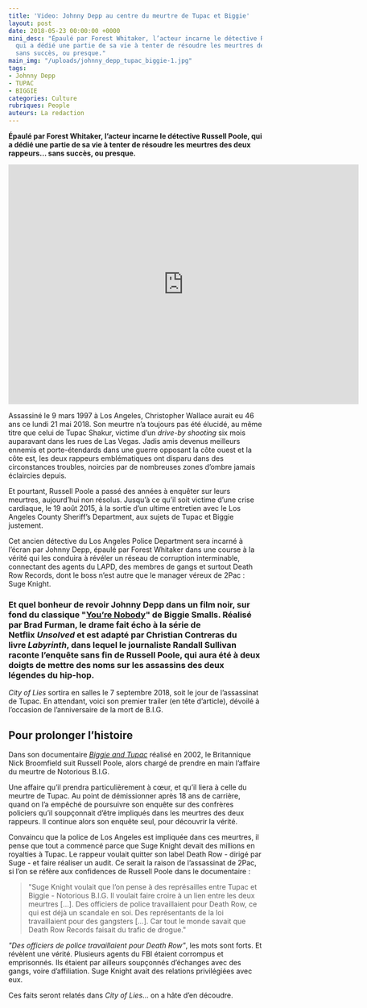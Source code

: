 ```yaml
---
title: 'Video: Johnny Depp au centre du meurtre de Tupac et Biggie'
layout: post
date: 2018-05-23 00:00:00 +0000
mini_desc: "Épaulé par Forest Whitaker, l’acteur incarne le détective Russell Poole,
  qui a dédié une partie de sa vie à tenter de résoudre les meurtres des deux rappeurs…
  sans succès, ou presque."
main_img: "/uploads/johnny_depp_tupac_biggie-1.jpg"
tags:
- Johnny Depp
- TUPAC
- BIGGIE
categories: Culture
rubriques: People
auteurs: La redaction
---
```

**Épaulé par Forest Whitaker, l’acteur incarne le détective Russell Poole, qui a dédié une partie de sa vie à tenter de résoudre les meurtres des deux rappeurs… sans succès, ou presque.**

<iframe width="696" height="476" src="https://www.youtube.com/embed/_oIgOc2YEPY" frameborder="0" allow="autoplay; encrypted-media" allowfullscreen></iframe>

Assassiné le 9 mars 1997 à Los Angeles, Christopher Wallace aurait eu 46 ans ce lundi 21 mai 2018. Son meurtre n’a toujours pas été élucidé, au même titre que celui de Tupac Shakur, victime d’un _drive-by shooting_ six mois auparavant dans les rues de Las Vegas. Jadis amis devenus meilleurs ennemis et porte-étendards dans une guerre opposant la côte ouest et la côte est, les deux rappeurs emblématiques ont disparu dans des circonstances troubles, noircies par de nombreuses zones d’ombre jamais éclaircies depuis.

Et pourtant, Russell Poole a passé des années à enquêter sur leurs meurtres, aujourd’hui non résolus. Jusqu’à ce qu’il soit victime d’une crise cardiaque, le 19 août 2015, à la sortie d’un ultime entretien avec le Los Angeles County Sheriff’s Department, aux sujets de Tupac et Biggie justement.

Cet ancien détective du Los Angeles Police Department sera incarné à l’écran par Johnny Depp, épaulé par Forest Whitaker dans une course à la vérité qui les conduira à révéler un réseau de corruption interminable, connectant des agents du LAPD, des membres de gangs et surtout Death Row Records, dont le boss n’est autre que le manager véreux de 2Pac : Suge Knight.

### Et quel bonheur de revoir Johnny Depp dans un film noir, sur fond du classique "[You’re Nobody](https://www.youtube.com/watch?v=l4w6q0cxdpU)" de Biggie Smalls. Réalisé par Brad Furman, le drame fait écho à la série de Netflix _Unsolved_ et est adapté par Christian Contreras du livre _Labyrinth_, dans lequel le journaliste Randall Sullivan raconte l’enquête sans fin de Russell Poole, qui aura été à deux doigts de mettre des noms sur les assassins des deux légendes du hip-hop.

_City of Lies_ sortira en salles le 7 septembre 2018, soit le jour de l’assassinat de Tupac. En attendant, voici son premier trailer (en tête d’article), dévoilé à l’occasion de l’anniversaire de la mort de B.I.G.

## Pour prolonger l’histoire

Dans son documentaire [_Biggie and Tupac_](https://www.youtube.com/watch?v=xFTcNbOpzPM) réalisé en 2002, le Britannique Nick Broomfield suit Russell Poole, alors chargé de prendre en main l’affaire du meurtre de Notorious B.I.G.

Une affaire qu’il prendra particulièrement à cœur, et qu’il liera à celle du meurtre de Tupac. Au point de démissionner après 18 ans de carrière, quand on l’a empêché de poursuivre son enquête sur des confrères policiers qu’il soupçonnait d’être impliqués dans les meurtres des deux rappeurs. Il continue alors son enquête seul, pour découvrir la vérité.

Convaincu que la police de Los Angeles est impliquée dans ces meurtres, il pense que tout a commencé parce que Suge Knight devait des millions en royalties à Tupac. Le rappeur voulait quitter son label Death Row - dirigé par Suge - et faire réaliser un audit. Ce serait la raison de l’assassinat de 2Pac, si l’on se réfère aux confidences de Russell Poole dans le documentaire :

> "Suge Knight voulait que l’on pense à des représailles entre Tupac et Biggie - Notorious B.I.G. Il voulait faire croire à un lien entre les deux meurtres \[…\]. Des officiers de police travaillaient pour Death Row, ce qui est déjà un scandale en soi. Des représentants de la loi travaillaient pour des gangsters \[…\]. Car tout le monde savait que Death Row Records faisait du trafic de drogue."

_"Des officiers de police travaillaient pour Death Row"_, les mots sont forts. Et révèlent une vérité. Plusieurs agents du FBI étaient corrompus et emprisonnés. Ils étaient par ailleurs soupçonnés d’échanges avec des gangs, voire d’affiliation. Suge Knight avait des relations privilégiées avec eux.

Ces faits seront relatés dans _City of Lies_… on a hâte d’en découdre.